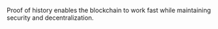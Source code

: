 Proof of history enables the blockchain to work fast while maintaining security and decentralization. 